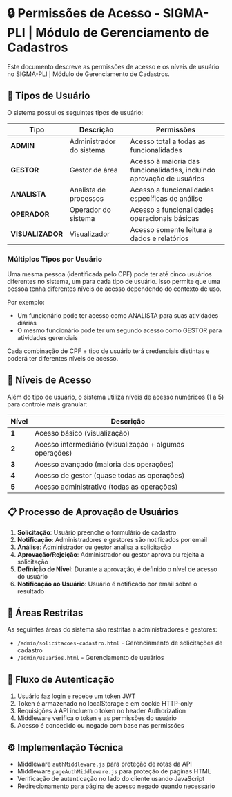 # 🔒 Permissões de Acesso - SIGMA-PLI | Módulo de Gerenciamento de Cadastros

Este documento descreve as permissões de acesso e os níveis de usuário no SIGMA-PLI | Módulo de Gerenciamento de Cadastros.

## 👥 Tipos de Usuário

O sistema possui os seguintes tipos de usuário:

| Tipo | Descrição | Permissões |
|------|-----------|------------|
| **ADMIN** | Administrador do sistema | Acesso total a todas as funcionalidades |
| **GESTOR** | Gestor de área | Acesso à maioria das funcionalidades, incluindo aprovação de usuários |
| **ANALISTA** | Analista de processos | Acesso a funcionalidades específicas de análise |
| **OPERADOR** | Operador do sistema | Acesso a funcionalidades operacionais básicas |
| **VISUALIZADOR** | Visualizador | Acesso somente leitura a dados e relatórios |

### Múltiplos Tipos por Usuário

Uma mesma pessoa (identificada pelo CPF) pode ter até cinco usuários diferentes no sistema, um para cada tipo de usuário. Isso permite que uma pessoa tenha diferentes níveis de acesso dependendo do contexto de uso.

Por exemplo:
- Um funcionário pode ter acesso como ANALISTA para suas atividades diárias
- O mesmo funcionário pode ter um segundo acesso como GESTOR para atividades gerenciais

Cada combinação de CPF + tipo de usuário terá credenciais distintas e poderá ter diferentes níveis de acesso.

## 🔐 Níveis de Acesso

Além do tipo de usuário, o sistema utiliza níveis de acesso numéricos (1 a 5) para controle mais granular:

| Nível | Descrição |
|-------|-----------|
| **1** | Acesso básico (visualização) |
| **2** | Acesso intermediário (visualização + algumas operações) |
| **3** | Acesso avançado (maioria das operações) |
| **4** | Acesso de gestor (quase todas as operações) |
| **5** | Acesso administrativo (todas as operações) |

## 📋 Processo de Aprovação de Usuários

1. **Solicitação**: Usuário preenche o formulário de cadastro
2. **Notificação**: Administradores e gestores são notificados por email
3. **Análise**: Administrador ou gestor analisa a solicitação
4. **Aprovação/Rejeição**: Administrador ou gestor aprova ou rejeita a solicitação
5. **Definição de Nível**: Durante a aprovação, é definido o nível de acesso do usuário
6. **Notificação ao Usuário**: Usuário é notificado por email sobre o resultado

## 🚪 Áreas Restritas

As seguintes áreas do sistema são restritas a administradores e gestores:

- `/admin/solicitacoes-cadastro.html` - Gerenciamento de solicitações de cadastro
- `/admin/usuarios.html` - Gerenciamento de usuários

## 🔄 Fluxo de Autenticação

1. Usuário faz login e recebe um token JWT
2. Token é armazenado no localStorage e em cookie HTTP-only
3. Requisições à API incluem o token no header Authorization
4. Middleware verifica o token e as permissões do usuário
5. Acesso é concedido ou negado com base nas permissões

## ⚙️ Implementação Técnica

- Middleware `authMiddleware.js` para proteção de rotas da API
- Middleware `pageAuthMiddleware.js` para proteção de páginas HTML
- Verificação de autenticação no lado do cliente usando JavaScript
- Redirecionamento para página de acesso negado quando necessário